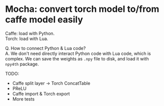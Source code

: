 # Mocha: convert torch model to/from caffe model easily
Caffe: load with Python.  
Torch: load with Lua.

Q. How to connect Python & Lua code?  
A. We don't need directly interact Python code with Lua code, which is complex.
We can save the weights as `.npy` file to disk, and load it with `npy4th` package.

TODO:
- Caffe split layer -> Torch ConcatTable
- PReLU
- Caffe import & Torch export
- More tests
